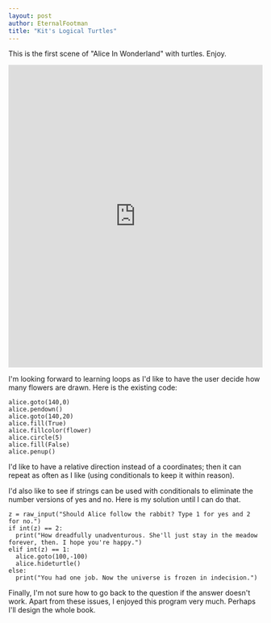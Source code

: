 ```yaml
---
layout: post
author: EternalFootman
title: "Kit's Logical Turtles"
---
```

This is the first scene of "Alice In Wonderland" with turtles. Enjoy.

<iframe src="https://trinket.io/embed/python/ecb44ac508" width="100%" height="600" frameborder="0" marginwidth="0" marginheight="0" allowfullscreen></iframe>

I'm looking forward to learning loops as I'd like to have the user decide how many flowers are drawn.
Here is the existing code:
```
alice.goto(140,0)
alice.pendown()
alice.goto(140,20)
alice.fill(True)
alice.fillcolor(flower)
alice.circle(5)
alice.fill(False)
alice.penup()
```
I'd like to have a relative direction instead of a coordinates; then it can repeat as often as I like (using conditionals to keep it within reason).

I'd also like to see if strings can be used with conditionals to eliminate the number versions of yes and no. Here is my solution until I can do that.
```
z = raw_input("Should Alice follow the rabbit? Type 1 for yes and 2 for no.")
if int(z) == 2:
  print("How dreadfully unadventurous. She'll just stay in the meadow forever, then. I hope you're happy.")
elif int(z) == 1:
  alice.goto(100,-100)
  alice.hideturtle()
else:
  print("You had one job. Now the universe is frozen in indecision.")
```
Finally, I'm not sure how to go back to the question if the answer doesn't work.
Apart from these issues, I enjoyed this program very much. Perhaps I'll design the whole book.
